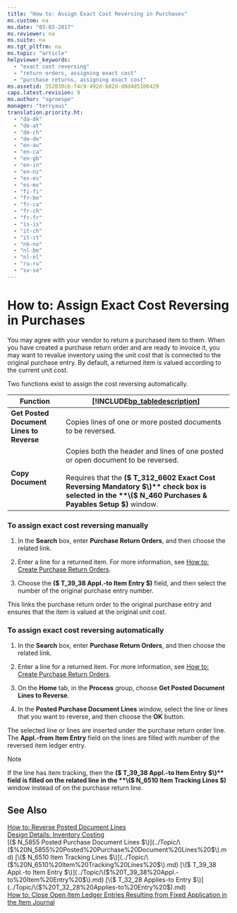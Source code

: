 ```yaml
---
title: "How to: Assign Exact Cost Reversing in Purchases"
ms.custom: na
ms.date: "03-03-2017"
ms.reviewer: na
ms.suite: na
ms.tgt_pltfrm: na
ms.topic: "article"
helpviewer_keywords: 
  - "exact cost reversing"
  - "return orders, assigning exact cost"
  - "purchase returns, assigning exact cost"
ms.assetid: 552030cb-f4c9-492d-b82d-d8d4d5106429
caps.latest.revision: 9
ms.author: "sgroespe"
manager: "terryaus"
translation.priority.ht: 
  - "da-dk"
  - "de-at"
  - "de-ch"
  - "de-de"
  - "en-au"
  - "en-ca"
  - "en-gb"
  - "en-in"
  - "en-nz"
  - "es-es"
  - "es-mx"
  - "fi-fi"
  - "fr-be"
  - "fr-ca"
  - "fr-ch"
  - "fr-fr"
  - "is-is"
  - "it-ch"
  - "it-it"
  - "nb-no"
  - "nl-be"
  - "nl-nl"
  - "ru-ru"
  - "sv-se"
---
```

# How to: Assign Exact Cost Reversing in Purchases
You may agree with your vendor to return a purchased item to them. When you have created a purchase return order and are ready to invoice it, you may want to revalue inventory using the unit cost that is connected to the original purchase entry. By default, a returned item is valued according to the current unit cost.  
  
 Two functions exist to assign the cost reversing automatically.  
  
|**Function**|[!INCLUDE[bp_tabledescription](../ApplicationDesign/includes/bp_tabledescription_md.md)]|  
|------------------|---------------------------------------|  
|**Get Posted Document Lines to Reverse**|Copies lines of one or more posted documents to be reversed.|  
|**Copy Document**|Copies both the header and lines of one posted or open document to be reversed.<br /><br /> Requires that the **\($ T\_312\_6602 Exact Cost Reversing Mandatory $\)** check box is selected in the **\($ N\_460 Purchases & Payables Setup $\)** window.|  
  
### To assign exact cost reversing manually  
  
1.  In the **Search** box, enter **Purchase Return Orders**, and then choose the related link.  
  
2.  Enter a line for a returned item. For more information, see [How to: Create Purchase Return Orders](../Purchasing/how-to-create-purchase-return-orders.md).  
  
3.  Choose the **\($ T\_39\_38 Appl.\-to Item Entry $\)** field, and then select the number of the original purchase entry number.  
  
 This links the purchase return order to the original purchase entry and ensures that the item is valued at the original unit cost.  
  
### To assign exact cost reversing automatically  
  
1.  In the **Search** box, enter **Purchase Return Orders**, and then choose the related link.  
  
2.  Enter a line for a returned item. For more information, see [How to: Create Purchase Return Orders](../Purchasing/how-to-create-purchase-return-orders.md).  
  
3.  On the **Home** tab, in the **Process**  group, choose **Get Posted Document Lines to Reverse**.  
  
4.  In the **Posted Purchase Document Lines** window, select the line or lines that you want to reverse, and then choose the **OK** button.  
  
 The selected line or lines are inserted under the purchase return order line. The **Appl.\-from Item Entry** field on the lines are filled with number of the reversed item ledger entry.  
  
> [!NOTE]  
>  If the line has item tracking, then the **\($ T\_39\_38 Appl.\-to Item Entry $\)** field is filled on the related line in the **\($ N\_6510 Item Tracking Lines $\)** window instead of on the purchase return line.  
  
## See Also  
 [How to: Reverse Posted Document Lines](../Finance/how-to-reverse-posted-document-lines.md)   
 [Design Details: Inventory Costing](../ApplicationDesign/design-details-inventory-costing.md)   
 [\($ N\_5855 Posted Purchase Document Lines $\)](../Topic/\($%20N_5855%20Posted%20Purchase%20Document%20Lines%20$\).md)   
 [\($ N\_6510 Item Tracking Lines $\)](../Topic/\($%20N_6510%20Item%20Tracking%20Lines%20$\).md)   
 [\($ T\_39\_38 Appl.\-to Item Entry $\)](../Topic/\($%20T_39_38%20Appl.-to%20Item%20Entry%20$\).md)   
 [\($ T\_32\_28 Applies\-to Entry $\)](../Topic/\($%20T_32_28%20Applies-to%20Entry%20$\).md)   
 [How to: Close Open Item Ledger Entries Resulting from Fixed Application in the Item Journal](../Finance/how-to-close-open-item-ledger-entries-resulting-from-fixed-application-in-the-item-journal.md)